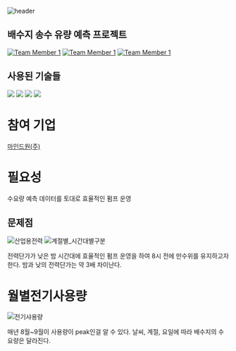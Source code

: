 ![header](https://capsule-render.vercel.app/api?type=waving&color=0:ec5c08,100:f73e26&FontColor=41544c&text=FianlProject&&animation=twinkling&fontSize=40&fontAlignY=50&fontAlign=50&height=180)


## 배수지 송수 유량 예측 프로젝트


[![Team Member 1](https://img.shields.io/badge/BE:전병건-8B00FF?style=social&logo=github)](https://github.com/wnahswl)
[![Team Member 1](https://img.shields.io/badge/DB:김지훈-8B00FF?style=social&logo=github)](https://github.com/housekjh1)
[![Team Member 1](https://img.shields.io/badge/FE:지병규-8B00FF?style=social&logo=github)](https://github.com/Read-Ji-Code)


## 사용된 기술들
<div>
<img src="https://img.shields.io/badge/spring-6DB33F?style=for-the-badge&logo=spring&logoColor=white"> 
<img src="https://img.shields.io/badge/mysql-4479A1?style=for-the-badge&logo=mysql&logoColor=white"> 
<img src="https://img.shields.io/badge/github-181717?style=for-the-badge&logo=github&logoColor=white">
<img src="https://img.shields.io/badge/flask-000000?style=for-the-badge&logo=flask&logoColor=white">
</div>

# 참여 기업
[마인드원(주)](https://www.mind-one.co.kr/)

# 필요성
수요량 예측 데이터를 토대로 효율적인 펌프 운영

## 문제점
![산업용전력](https://github.com/wnahswl/FinalProject/assets/65122056/8caebce2-1b58-4bf4-9ccc-ed0c594dc368) ![계절별_시간대별구분](https://github.com/wnahswl/FinalProject/assets/65122056/859df60d-0b0e-4995-91bd-4791ece2bb0e)

전력단가가 낮은 밤 시간대에 효율적인 펌프 운영을 하여 8시 전에 만수위를 유지하고자 한다.
밤과 낮의 전력단가는 약 3배 차이난다.


# 월별전기사용량
![전기샤용량](https://github.com/wnahswl/FinalProject/assets/65122056/89dc0e3e-bf63-462f-aa4e-1420c5bc89c5)

매년 8월~9월이 사용량이 peak인걸 알 수 있다.
날씨, 계절, 요일에 따라 배수지의 수요량은 달라진다.





